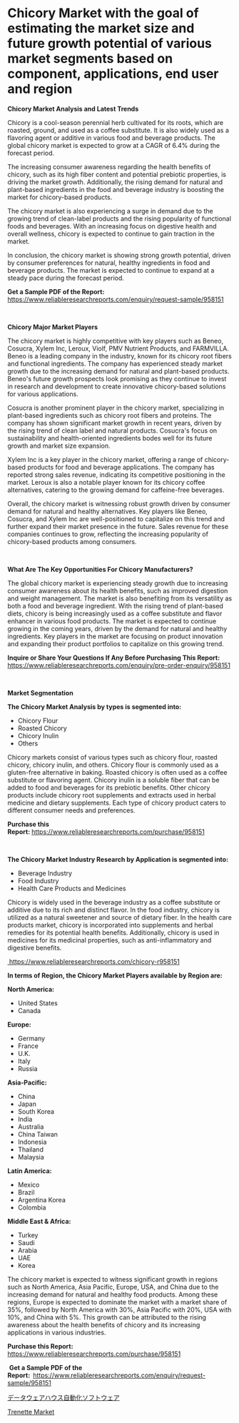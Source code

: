 <p><h1>Chicory Market with the goal of estimating the market size and future growth potential of various market segments based on component, applications, end user and region</h1></p><p><strong>Chicory Market Analysis and Latest Trends</strong></p>
<p><p>Chicory is a cool-season perennial herb cultivated for its roots, which are roasted, ground, and used as a coffee substitute. It is also widely used as a flavoring agent or additive in various food and beverage products. The global chicory market is expected to grow at a CAGR of 6.4% during the forecast period. </p><p>The increasing consumer awareness regarding the health benefits of chicory, such as its high fiber content and potential prebiotic properties, is driving the market growth. Additionally, the rising demand for natural and plant-based ingredients in the food and beverage industry is boosting the market for chicory-based products.</p><p>The chicory market is also experiencing a surge in demand due to the growing trend of clean-label products and the rising popularity of functional foods and beverages. With an increasing focus on digestive health and overall wellness, chicory is expected to continue to gain traction in the market.</p><p>In conclusion, the chicory market is showing strong growth potential, driven by consumer preferences for natural, healthy ingredients in food and beverage products. The market is expected to continue to expand at a steady pace during the forecast period.</p></p>
<p><strong>Get a Sample PDF of the Report:&nbsp;</strong> <a href="https://www.reliableresearchreports.com/enquiry/request-sample/958151">https://www.reliableresearchreports.com/enquiry/request-sample/958151</a></p>
<p>&nbsp;</p>
<p><strong>Chicory Major Market Players</strong></p>
<p><p>The chicory market is highly competitive with key players such as Beneo, Cosucra, Xylem Inc, Leroux, Violf, PMV Nutrient Products, and FARMVILLA. Beneo is a leading company in the industry, known for its chicory root fibers and functional ingredients. The company has experienced steady market growth due to the increasing demand for natural and plant-based products. Beneo's future growth prospects look promising as they continue to invest in research and development to create innovative chicory-based solutions for various applications.</p><p>Cosucra is another prominent player in the chicory market, specializing in plant-based ingredients such as chicory root fibers and proteins. The company has shown significant market growth in recent years, driven by the rising trend of clean label and natural products. Cosucra's focus on sustainability and health-oriented ingredients bodes well for its future growth and market size expansion.</p><p>Xylem Inc is a key player in the chicory market, offering a range of chicory-based products for food and beverage applications. The company has reported strong sales revenue, indicating its competitive positioning in the market. Leroux is also a notable player known for its chicory coffee alternatives, catering to the growing demand for caffeine-free beverages.</p><p>Overall, the chicory market is witnessing robust growth driven by consumer demand for natural and healthy alternatives. Key players like Beneo, Cosucra, and Xylem Inc are well-positioned to capitalize on this trend and further expand their market presence in the future. Sales revenue for these companies continues to grow, reflecting the increasing popularity of chicory-based products among consumers.</p></p>
<p>&nbsp;</p>
<p><strong>What Are The Key Opportunities For Chicory Manufacturers?</strong></p>
<p><p>The global chicory market is experiencing steady growth due to increasing consumer awareness about its health benefits, such as improved digestion and weight management. The market is also benefiting from its versatility as both a food and beverage ingredient. With the rising trend of plant-based diets, chicory is being increasingly used as a coffee substitute and flavor enhancer in various food products. The market is expected to continue growing in the coming years, driven by the demand for natural and healthy ingredients. Key players in the market are focusing on product innovation and expanding their product portfolios to capitalize on this growing trend.</p></p>
<p><strong>Inquire or Share Your Questions If Any Before Purchasing This Report:</strong> <a href="https://www.reliableresearchreports.com/enquiry/pre-order-enquiry/958151">https://www.reliableresearchreports.com/enquiry/pre-order-enquiry/958151</a></p>
<p>&nbsp;</p>
<p><strong>Market Segmentation</strong></p>
<p><strong>The Chicory Market Analysis by types is segmented into:</strong></p>
<p><ul><li>Chicory Flour</li><li>Roasted Chicory</li><li>Chicory Inulin</li><li>Others</li></ul></p>
<p><p>Chicory markets consist of various types such as chicory flour, roasted chicory, chicory inulin, and others. Chicory flour is commonly used as a gluten-free alternative in baking. Roasted chicory is often used as a coffee substitute or flavoring agent. Chicory inulin is a soluble fiber that can be added to food and beverages for its prebiotic benefits. Other chicory products include chicory root supplements and extracts used in herbal medicine and dietary supplements. Each type of chicory product caters to different consumer needs and preferences.</p></p>
<p><strong>Purchase this Report:&nbsp;</strong><a href="https://www.reliableresearchreports.com/purchase/958151">https://www.reliableresearchreports.com/purchase/958151</a></p>
<p>&nbsp;</p>
<p><strong>The Chicory Market Industry Research by Application is segmented into:</strong></p>
<p><ul><li>Beverage Industry</li><li>Food Industry</li><li>Health Care Products and Medicines</li></ul></p>
<p><p>Chicory is widely used in the beverage industry as a coffee substitute or additive due to its rich and distinct flavor. In the food industry, chicory is utilized as a natural sweetener and source of dietary fiber. In the health care products market, chicory is incorporated into supplements and herbal remedies for its potential health benefits. Additionally, chicory is used in medicines for its medicinal properties, such as anti-inflammatory and digestive benefits.</p></p>
<p><a href="https://www.reliableresearchreports.com/chicory-r958151">&nbsp;https://www.reliableresearchreports.com/chicory-r958151</a></p>
<p><strong>In terms of Region, the Chicory Market Players available by Region are:</strong></p>
<p>
    <p> <strong> North America: </strong>
        <ul>
            <li>United States</li>
            <li>Canada</li>
        </ul>
        </p> 
    <p> <strong> Europe: </strong>
        <ul>
            <li>Germany</li>
            <li>France</li>
            <li>U.K.</li>
            <li>Italy</li>
            <li>Russia</li>
        </ul>
        </p> 
    <p> <strong> Asia-Pacific: </strong>
        <ul>
            <li>China</li>
            <li>Japan</li>
            <li>South Korea</li>
            <li>India</li>
            <li>Australia</li>
            <li>China Taiwan</li>
            <li>Indonesia</li>
            <li>Thailand</li>
            <li>Malaysia</li>
        </ul>
        </p> 
    <p> <strong> Latin America: </strong>
        <ul>
            <li>Mexico</li>
            <li>Brazil</li>
            <li>Argentina Korea</li>
            <li>Colombia</li>
        </ul>
        </p> 
    <p> <strong> Middle East & Africa: </strong>
        <ul>
            <li>Turkey</li>
            <li>Saudi</li>
            <li>Arabia</li>
            <li>UAE</li>
            <li>Korea</li>
        </ul>
    </p>
    </p>
<p><p>The chicory market is expected to witness significant growth in regions such as North America, Asia Pacific, Europe, USA, and China due to the increasing demand for natural and healthy food products. Among these regions, Europe is expected to dominate the market with a market share of 35%, followed by North America with 30%, Asia Pacific with 20%, USA with 10%, and China with 5%. This growth can be attributed to the rising awareness about the health benefits of chicory and its increasing applications in various industries.</p></p>
<p><strong>Purchase this Report: </strong><a href="https://www.reliableresearchreports.com/purchase/958151">https://www.reliableresearchreports.com/purchase/958151</a></p>
<p>&nbsp;<strong>Get a Sample PDF of the Report:&nbsp;&nbsp;</strong><a href="https://www.reliableresearchreports.com/enquiry/request-sample/958151">https://www.reliableresearchreports.com/enquiry/request-sample/958151</a></p>
<p><strong></strong></p>
<p><p><a href="https://medium.com/@brycenboyer2023/%E3%83%87%E3%83%BC%E3%82%BF%E3%82%A6%E3%82%A7%E3%82%A2%E3%83%8F%E3%82%A6%E3%82%B9%E8%87%AA%E5%8B%95%E5%8C%96%E3%82%BD%E3%83%95%E3%83%88%E3%82%A6%E3%82%A7%E3%82%A2%E5%B8%82%E5%A0%B4-%E5%B8%82%E5%A0%B4cagr-%E5%B8%82%E5%A0%B4%E5%8B%95%E5%90%91-%E3%81%8A%E3%82%88%E3%81%B3%E6%88%90%E9%95%B7%E6%88%A6%E7%95%A5%E3%81%AB%E5%AF%BE%E3%81%99%E3%82%8B%E6%B4%9E%E5%AF%9F-4c18d41b9d13">データウェアハウス自動化ソフトウェア</a></p><p><a href="https://github.com/FassouRP/Market-Research-Report-List-4/blob/main/trenette-market.md">Trenette Market</a></p></p>